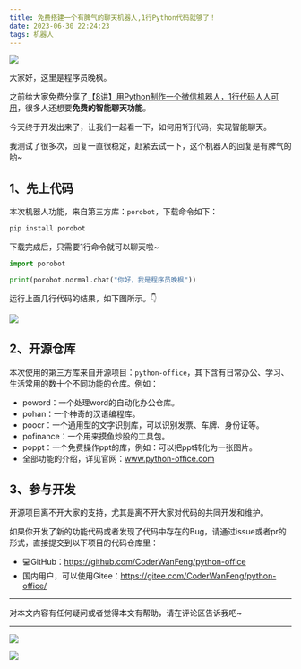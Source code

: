 ```yaml
---
title: 免费搭建一个有脾气的聊天机器人,1行Python代码就够了！
date: 2023-06-30 22:24:23
tags: 机器人
---
```





![](https://article-1300615378.cos.ap-nanjing.myqcloud.com/porobot/chat/cover.jpg?q-sign-algorithm=sha1&q-ak=AKIDrM1I6pqTnpZybbxSvZ804Vn2aHUVYKgUg6sAyccQbfIlOzoScUwG-k4bloRnQ-F3&q-sign-time=1688134241;1688137841&q-key-time=1688134241;1688137841&q-header-list=host&q-url-param-list=ci-process&q-signature=92a188ef94d8c28fddb58d0f6f76f58896c6413b&x-cos-security-token=CGcfrvPEyFcFuNlAwH6HiKRxfwFYu6ca8e1136aad872c83218ea42a3b17ed3cc39O0ObyjMjlprA4jUCJZPMjPCs2bq7219AsgEC6HiXy9effy8A3iuZNsmupr7qZk4iGhneYWh1tTXXCquOHzJgyYlFUIU-m9CzSikj9bH4vKcJSx6aeNRUImLSIxGa0L6KKDvwm-__dDuKRZjhqNDzRqhm2FP0owI4JpsTo828v4vFSDfzQaUUlDVgFKuOia&ci-process=originImage)

大家好，这里是程序员晚枫。

之前给大家免费分享了[【8讲】用Python制作一个微信机器人，1行代码人人可用](https://mp.weixin.qq.com/s/9aspEHdCiAdXK17AvHlu9Q)，很多人还想要**免费的智能聊天功能**。

今天终于开发出来了，让我们一起看一下，如何用1行代码，实现智能聊天。

我测试了很多次，回复一直很稳定，赶紧去试一下，这个机器人的回复是有脾气的哟~

<!-- more -->

## 1、先上代码

本次机器人功能，来自第三方库：``porobot``，下载命令如下：

```python
pip install porobot
```

下载完成后，只需要1行命令就可以聊天啦~

```python
import porobot

print(porobot.normal.chat("你好，我是程序员晚枫"))
```
运行上面几行代码的结果，如下图所示。👇

![](https://article-1300615378.cos.ap-nanjing.myqcloud.com/porobot/chat/chat.png?q-sign-algorithm=sha1&q-ak=AKIDKTiu1xTCXhUh_X1XYxP_nxRorqICJ3I908Rnq5up3L83P-Rp15K1tKQkvpwfyqeN&q-sign-time=1688132789;1688136389&q-key-time=1688132789;1688136389&q-header-list=host&q-url-param-list=ci-process&q-signature=92a518ec8d03e52902b231455ecbc467a65261c6&x-cos-security-token=CGcfrvPEyFcFuNlAwH6HiKRxfwFYu6ca3f6ad089337f2a284fdb2179fd41ccf439O0ObyjMjlprA4jUCJZPMnkWLiPJCO2nWB_drUGDWhCNlnMoDRp5o-RJr-FxAnUqnKRZMmky9M9B4G292nWfcTXE1GotjBCJT6_aBCeitf0N6vwL-joxigTi4tezujytY-O9vPBgtVQMFXTPOuCraNC-gvRg3baMavcaAf-Kv69oXIqnk9UXWs4g8nHK9u-&ci-process=originImage)

## 2、开源仓库

本次使用的第三方库来自开源项目：``python-office``，其下含有日常办公、学习、生活常用的数十个不同功能的仓库。例如：

- poword：一个处理word的自动化办公仓库。
- pohan：一个神奇的汉语编程库。
- poocr：一个通用型的文字识别库，可以识别发票、车牌、身份证等。
- pofinance：一个用来摸鱼炒股的工具包。
- poppt：一个免费操作ppt的库，例如：可以把ppt转化为一张图片。
- 全部功能的介绍，详见官网：www.python-office.com

## 3、参与开发

开源项目离不开大家的支持，尤其是离不开大家对代码的共同开发和维护。

如果你开发了新的功能代码或者发现了代码中存在的Bug，请通过issue或者pr的形式，直接提交到以下项目的代码仓库里：

- 💻GitHub：https://github.com/CoderWanFeng/python-office
- 国内用户，可以使用Gitee：https://gitee.com/CoderWanFeng/python-office/

----

对本文内容有任何疑问或者觉得本文有帮助，请在评论区告诉我吧~




---

![](https://cos.python-office.com/ads/fuli/all-1.jpg)

![](https://website-python-1300615378.cos.ap-nanjing.myqcloud.com/%E5%BC%95%E5%AF%BC%E8%B6%85%E9%93%BE%E6%8E%A5%2Fauto-work.jpg)